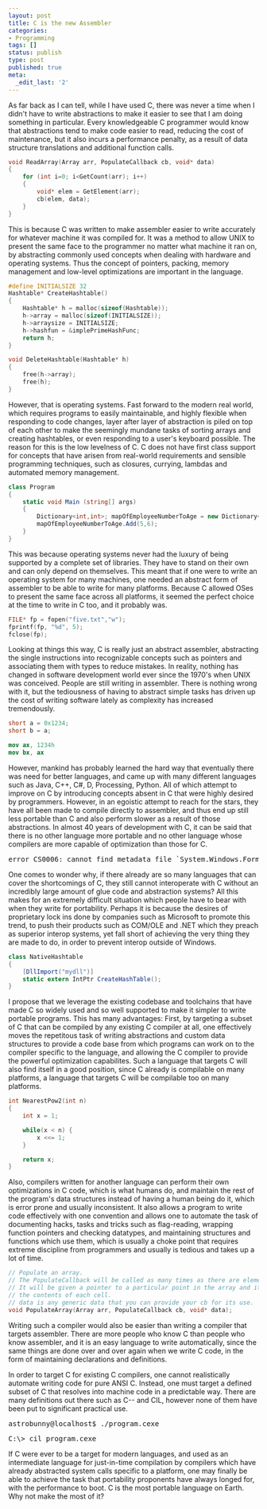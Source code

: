```yaml
---
layout: post
title: C is the new Assembler
categories:
- Programming
tags: []
status: publish
type: post
published: true
meta:
  _edit_last: '2'
---
```


As far back as I can tell, while I have used C, there was never a time when I didn't have to write abstractions to make it easier to see that I am doing something in particular. Every knowledgeable C programmer would know that abstractions tend to make code easier to read, reducing the cost of maintenance, but it also incurs a performance penalty, as a result of data structure translations and additional function calls.

``` c++
void ReadArray(Array arr, PopulateCallback cb, void* data)
{
	for (int i=0; i<GetCount(arr); i++)
	{
		void* elem = GetElement(arr);
		cb(elem, data);
	}
}
```

This is because C was written to make assembler easier to write accurately for whatever machine it was compiled for. It was a method to allow UNIX to present the same face to the programmer no matter what machine it ran on, by abstracting commonly used concepts when dealing with hardware and operating systems. Thus the concept of pointers, packing, memory management and low-level optimizations are important in the language.

``` c++
#define INITIALSIZE 32
Hashtable* CreateHashtable()
{
	Hashtable* h = malloc(sizeof(Hashtable));
	h->array = malloc(sizeof(INITIALSIZE));
	h->arraysize = INITIALSIZE;
	h->hashfun = &implePrimeHashFunc;
	return h;
}

void DeleteHashtable(Hashtable* h)
{
	free(h->array);
	free(h);
}
```

However, that is operating systems. Fast forward to the modern real world, which requires programs to
easily maintainable, and highly flexible when responding to code changes, layer after layer of abstraction is piled on top of each other to make the seemingly mundane tasks of sorting arrays and creating hashtables, or even responding to a user's keyboard possible. The reason for this is the low levelness of C. C does not have first class support for concepts that have arisen from real-world requirements and sensible programming techniques, such as closures, currying, lambdas and automated memory management.

``` csharp
class Program
{
	static void Main (string[] args)
	{
		Dictionary<int,int>; mapOfEmployeeNumberToAge = new Dictionary<int,int>();
		mapOfEmployeeNumberToAge.Add(5,6);
	}
}
```

This was because operating systems never had the luxury of being supported by a complete set of libraries. They have to stand on their own and can only depend on themselves. This meant that if one were to write an operating system for many machines, one needed an abstract form of assembler to be able to write for many platforms. Because C allowed OSes to present the same face across all platforms, it seemed the perfect choice at the time to write in C too, and it probably was.

``` c
FILE* fp = fopen("five.txt","w");
fprintf(fp, "%d", 5);
fclose(fp);
```

Looking at things this way, C is really just an abstract assembler, abstracting the single instructions into recognizable concepts such as pointers and associating them with types to reduce mistakes. In reality, nothing has changed in software development world ever since the 1970's when UNIX was conceived. People are still writing in assembler. There is nothing wrong with it, but the tediousness of having to abstract simple tasks has driven up the cost of writing software lately as complexity has increased tremendously.

``` c
short a = 0x1234;
short b = a;
```

``` nasm
mov ax, 1234h
mov bx, ax
```

However, mankind has probably learned the hard way that eventually there was need for better languages, and came up with many different languages such as Java, C++, C#, D, Processing, Python. All of which attempt to improve on C by introducing concepts absent in C that were highly desired by programmers. However, in an egoistic attempt to reach for the stars, they have all been made to compile directly to assembler, and thus end up still less portable than C and also perform slower as a result of those abstractions. In almost 40 years of development with C, it can be said that there is no other language more portable and no other language whose compilers are more capable of optimization than those for C.
<pre>error CS0006: cannot find metadata file `System.Windows.Forms.dll'Compilation failed:</pre>
One comes to wonder why, if there already are so many languages that can cover the shortcomings of C, they still cannot interoperate with C without an incredibly large amount of glue code and abstraction systems? All this makes for an extremely difficult situation which people have to bear with when they write for portability. Perhaps it is because the desires of proprietary lock ins done by companies such as Microsoft to promote this trend, to push their products such as COM/OLE and .NET which they preach as superior interop systems, yet fall short of achieving the very thing they are made to do, in order to prevent interop outside of Windows.

``` csharp
class NativeHashtable
{
	[DllImport("mydll")]
	static extern IntPtr CreateHashTable();
}
```

I propose that we leverage the existing codebase and toolchains that have made C so widely used and so well supported to make it simpler to write portable programs. This has many advantages: First, by targeting a subset of C that can be compiled by any existing C compiler at all, one effectively moves the repetitous task of writing abstractions and custom data structures to provide a code base from which programs can work on to the compiler specific to the language, and allowing the C compiler to provide the powerful optimization capabilites. Such a language that targets C will also find itself in a good position, since C already is compilable on many platforms, a language that targets C will be compilable too on many platforms.

``` c++
int NearestPow2(int n)
{
	int x = 1;

	while(x < n) {
		x <<= 1;
	}

	return x;
}
```
Also, compilers written for another language can perform their own optimizations in C code, which is what humans do, and maintain the rest of the program's data structures instead of having a human being do it, which is error prone and usually inconsistent. It also allows a program to write code effectively with one convention and allows one to automate the task of documenting hacks, tasks and tricks such as flag-reading, wrapping function pointers and checking datatypes, and maintaining structures and functions which use them, which is usually a choke point that requires extreme discipline from programmers and usually is tedious and takes up a lot of time.

``` c++
// Populate an array.
// The PopulateCallback will be called as many times as there are elements in the array
// It will be given a pointer to a particular point in the array and it is cb's duty to modify
// the contents of each cell.
// data is any generic data that you can provide your cb for its use.
void PopulateArray(Array arr, PopulateCallback cb, void* data);
```

Writing such a compiler would also be easier than writing a compiler that targets assembler. There are more people who know C than people who know assembler, and it is an easy language to write automatically, since the same things are done over and over again when we write C code, in the form of maintaining declarations and definitions.

In order to target C for existing C compilers, one cannot realistically automate writing code for pure ANSI C. Instead, one must target a defined subset of C that resolves into machine code in a predictable way. There are many definitions out there such as C-- and CIL, however none of them have been put to significant practical use.
<pre>astrobunny@localhost$ ./program.cexe</pre>
<pre>C:\> cil program.cexe</pre>
If C were ever to be a target for modern languages, and used as an intermediate language for just-in-time compilation by compilers which have already abstracted system calls specific to a platform, one may finally be able to achieve the task that portability proponents have always longed for, with the performance to boot. C is the most portable language on Earth. Why not make the most of it?
